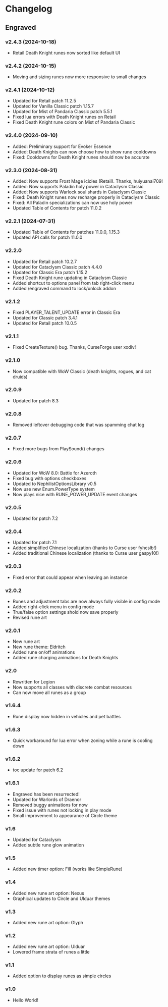 # Changelog
## Engraved

### v2.4.3 (2024-10-18)
* Retail Death Knight runes now sorted like default UI

### v2.4.2 (2024-10-15)
* Moving and sizing runes now more responsive to small changes

### v2.4.1 (2024-10-12)
* Updated for Retail patch 11.2.5
* Updated for Vanilla Classic patch 1.15.7
* Updated for Mist of Pandaria Classic patch 5.5.1
* Fixed lua errors with Death Knight runes on Retail
* Fixed Death Knight rune colors on Mist of Pandaria Classic

### v2.4.0 (2024-09-10)
* Added: Preliminary support for Evoker Essence
* Added: Death Knights can now choose how to show rune cooldowns
* Fixed: Cooldowns for Death Knight runes should now be accurate

### v2.3.0 (2024-08-31)
* Added: Now supports Frost Mage icicles (Retail). Thanks, huiyuanai709! 
* Added: Now supports Paladin holy power in Cataclysm Classic
* Added: Now supports Warlock soul shards in Cataclysm Classic
* Fixed: Death Knight runes now recharge properly in Cataclysm Classic
* Fixed: All Paladin specializations can now use holy power
* Updated Table of Contents for patch 11.0.2

### v2.2.1 (2024-07-31)
* Updated Table of Contents for patches 11.0.0, 1.15.3
* Updated API calls for patch 11.0.0

### v2.2.0
* Updated for Retail patch 10.2.7
* Updated for Cataclysm Classic patch 4.4.0
* Updated for Classic Era patch 1.15.2
* Fixed Death Knight rune updating in Cataclysm Classic
* Added shortcut to options panel from tab right-click menu
* Added /engraved command to lock/unlock addon

### v2.1.2
* Fixed PLAYER_TALENT_UPDATE error in Classic Era
* Updated for Classic patch 3.4.1
* Updated for Retail patch 10.0.5

### v2.1.1
* Fixed CreateTexture() bug. Thanks, CurseForge user xodiv!

### v2.1.0
* Now compatible with WoW Classic (death knights, rogues, and cat druids)

### v2.0.9
* Updated for patch 8.3

### v2.0.8
* Removed leftover debugging code that was spamming chat log

### v2.0.7
* Fixed more bugs from PlaySound() changes

### v2.0.6
* Updated for WoW 8.0: Battle for Azeroth
* Fixed bug with options checkboxes
* Updated to NephilistOptionsLibrary v0.5
* Now use new Enum.PowerType system
* Now plays nice with RUNE_POWER_UPDATE event changes

### v2.0.5
* Updated for patch 7.2

### v2.0.4
* Updated for patch 7.1
* Added simplified Chinese localization (thanks to Curse user fyhcslb!)
* Added traditional Chinese localization (thanks to Curse user gaspy10!)

### v2.0.3
* Fixed error that could appear when leaving an instance

### v2.0.2
* Runes and adjustment tabs are now always fully visible in config mode
* Added right-click menu in config mode  
* True/false option settings shold now save properly
* Revised rune art

### v2.0.1
* New rune art
* New rune theme: Eldritch
* Added rune on/off animations
* Added rune charging animations for Death Knights 

### v2.0
* Rewritten for Legion
* Now supports all classes with discrete combat resources
* Can now move all runes as a group

### v1.6.4
* Rune display now hidden in vehicles and pet battles

### v1.6.3
* Quick workaround for lua error when zoning while a rune is cooling down

### v1.6.2
* toc update for patch 6.2

### v1.6.1 
* Engraved has been resurrected!
* Updated for Warlords of Draenor
* Removed buggy animations for now
* Fixed issue with runes not locking in play mode
* Small improvement to appearance of Circle theme

### v1.6 
* Updated for Cataclysm
* Added subtle rune glow animation

### v1.5 
* Added new timer option: Fill (works like SimpleRune)

### v1.4 
* Added new rune art option: Nexus
* Graphical updates to Circle and Ulduar themes

### v1.3 
* Added new rune art option: Glyph

### v1.2 
* Added new rune art option: Ulduar
* Lowered frame strata of runes a little

### v1.1 
* Added option to display runes as simple circles

### v1.0 
* Hello World! 
